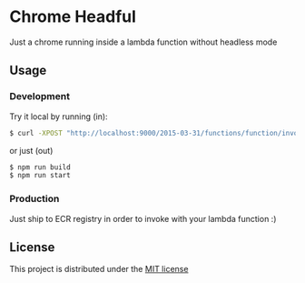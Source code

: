 # Chrome Headful

Just a chrome running inside a lambda function without headless mode

## Usage

### Development

Try it local by running (in):

```bash
$ curl -XPOST "http://localhost:9000/2015-03-31/functions/function/invocations" -d '{}'
```

or just (out)

```bash
$ npm run build
$ npm run start
```

### Production

Just ship to ECR registry in order to invoke with your lambda function :)

## License

This project is distributed under the [MIT license](LICENSE)
